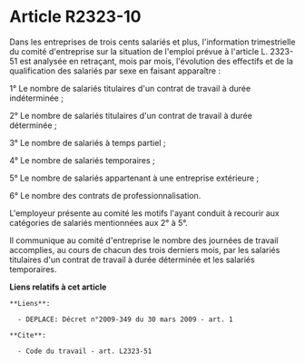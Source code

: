 # Article R2323-10

Dans les entreprises de trois cents salariés et plus, l'information trimestrielle du comité d'entreprise sur la situation de
l'emploi prévue à l'article L. 2323-51 est analysée en retraçant, mois par mois, l'évolution des effectifs et de la
qualification des salariés par sexe en faisant apparaître : 

1° Le nombre de salariés titulaires d'un contrat de travail à durée indéterminée ; 

2° Le nombre de salariés titulaires d'un contrat de travail à durée déterminée ; 

3° Le nombre de salariés à temps partiel ; 

4° Le nombre de salariés temporaires ; 

5° Le nombre de salariés appartenant à une entreprise extérieure ; 

6° Le nombre des contrats de professionnalisation. 

L'employeur présente au comité les motifs l'ayant conduit à recourir aux catégories de salariés mentionnées aux 2° à 5°. 

Il communique au comité d'entreprise le nombre des journées de travail accomplies, au cours de chacun des trois derniers
mois, par les salariés titulaires d'un contrat de travail à durée déterminée et les salariés temporaires.

**Liens relatifs à cet article**

	**Liens**:

	  - DEPLACE: Décret n°2009-349 du 30 mars 2009 - art. 1

	**Cite**:

	  - Code du travail - art. L2323-51
